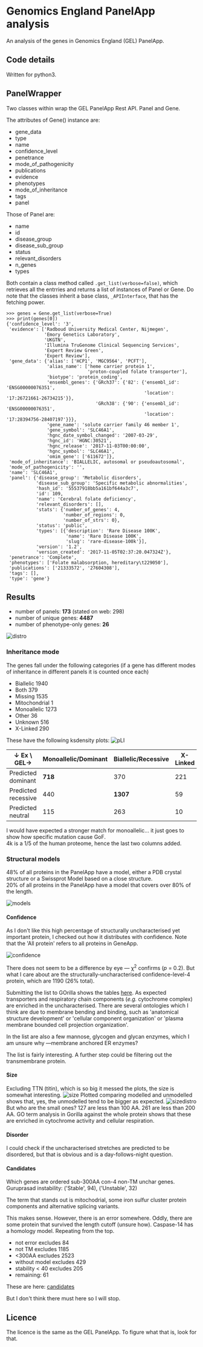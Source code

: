 # Genomics England PanelApp analysis
An analysis of the genes in Genomics England (GEL) PanelApp.

## Code details
Written for python3.

## PanelWrapper
Two classes within wrap the GEL PanelApp Rest API. Panel and Gene.                 

The attributes of Gene() instance are:
* gene_data
* type
* name
* confidence_level
* penetrance
* mode_of_pathogenicity
* publications
* evidence
* phenotypes
* mode_of_inheritance
* tags
* panel

Those of Panel are:
* name
* id
* disease_group
* disease_sub_group
* status
* relevant_disorders
* n_genes
* types

Both contain a class method called `.get_list(verbose=false)`, which retrieves all the entrries and returns a list of instances of Panel or Gene.
Do note that the classes inherit a base class, `_APIInterface`, that has the fetching power.

    >>> genes = Gene.get_list(verbose=True)
    >>> print(genes[0])
    {'confidence_level': '3',
     'evidence': ['Radboud University Medical Center, Nijmegen',
                  'Emory Genetics Laboratory',
                  'UKGTN',
                  'Illumina TruGenome Clinical Sequencing Services',
                  'Expert Review Green',
                  'Expert Review'],
     'gene_data': {'alias': ['HCP1', 'MGC9564', 'PCFT'],
                   'alias_name': ['heme carrier protein 1',
                                  'proton-coupled folate transporter'],
                   'biotype': 'protein_coding',
                   'ensembl_genes': {'GRch37': {'82': {'ensembl_id': 'ENSG00000076351',
                                                       'location': '17:26721661-26734215'}},
                                     'GRch38': {'90': {'ensembl_id': 'ENSG00000076351',
                                                       'location': '17:28394756-28407197'}}},
                   'gene_name': 'solute carrier family 46 member 1',
                   'gene_symbol': 'SLC46A1',
                   'hgnc_date_symbol_changed': '2007-03-29',
                   'hgnc_id': 'HGNC:30521',
                   'hgnc_release': '2017-11-03T00:00:00',
                   'hgnc_symbol': 'SLC46A1',
                   'omim_gene': ['611672']},
     'mode_of_inheritance': 'BIALLELIC, autosomal or pseudoautosomal',
     'mode_of_pathogenicity': '',
     'name': 'SLC46A1',
     'panel': {'disease_group': 'Metabolic disorders',
               'disease_sub_group': 'Specific metabolic abnormalities',
               'hash_id': '55537918bb5a161bf644a3c7',
               'id': 109,
               'name': 'Cerebral folate deficiency',
               'relevant_disorders': [],
               'stats': {'number_of_genes': 4,
                         'number_of_regions': 0,
                         'number_of_strs': 0},
               'status': 'public',
               'types': [{'description': 'Rare Disease 100K',
                          'name': 'Rare Disease 100K',
                          'slug': 'rare-disease-100k'}],
               'version': '1.2',
               'version_created': '2017-11-05T02:37:20.047324Z'},
     'penetrance': 'Complete',
     'phenotypes': ['Folate malabsorption, hereditary\t229050'],
     'publications': ['21333572', '27604308'],
     'tags': [],
     'type': 'gene'}

## Results

* number of panels: **173** (stated on web: 298)
* number of unique genes: **4487**
* number of phenotype-only genes: **26**

![distro](distro.png)

### Inheritance mode
The genes fall under the following categories (if a gene has different modes of inheritance in different panels it is counted once each)

* Biallelic          1940 
* Both                379 
* Missing            1535 
* Mitochondrial         1 
* Monoallelic        1273 
* Other                36 
* Unknown             516 
* X-Linked            290 

These have the following ksdensity plots:
![pLI](pLI.png)

| &darr; Ex \ GEL&rarr; | Monoallelic/Dominant | Biallelic/Recessive | X-Linked | Other | Lethal | Neutral |
| --- | --- | --- | --- | --- | --- | --- |
| Predicted dominant | **718** | 370 | 221 | 862 | ? | 0? |
| Predicted recessive | 440 | **1307** | 59 | 1279 | ? | ? |
| Predicted neutral | 115 | 263 | 10 | 326 |0? | ? |

I would have expected a stronger match for monoallelic... it just goes to show how specific mutation cause GoF.     
4k is a 1/5 of the human proteome, hence the last two columns added.

### Structural models
48% of all proteins in the PanelApp have a model, either a PDB crystal structure or a Swissprot Model based on a close structure.                
20% of all proteins in the PanelApp have a model that covers over 80% of the length.

![models](models.png)

#### Confidence
As I don't like this high percentage of structurally uncharacterised yet important protein, I checked out how it distributes with confidence. Note that the 'All protein' refers to all proteins in GeneApp.

![confidence](confidence.png)

There does not seem to be a difference by eye &mdash; &chi;<sup>2</sup> confirms (_p_ = 0.2). But what I care about are the structurally-uncharacterised confidence-level-4 protein, which are 1190 (26% total).

Submitting the list to GOrilla shows the tables [here](GO.md). As expected transporters and respiratory chain components (_e.g._ cytochrome complex) are enriched in the uncharacterised.
There are several ontologies which I think are due to membrane bending and binding, such as 'anatomical structure development' or 'cellular component organization' or 'plasma membrane bounded cell projection organization'.

In the list are also a few mannose, glycogen and glycan enzymes, which I am unsure why &mdash;membrane anchored ER enzymes?


The list is fairly interesting. A further step could be filtering out the transmembrane protein.

#### Size
Excluding TTN (titin), which is so big it messed the plots, the size is somewhat interesting.
![size](size.png)
Plotted comparing modelled and unmodelled shows that, yes, the unmodelled tend to be bigger as expected.
![sizedistro](sizedistro.png)
But who are the small ones? 127 are less than 100 AA. 261 are less than 200 AA.
GO term analysis in Gorilla against the whole protein shows that these are enriched in cytochrome activity and cellular respiration.

#### Disorder
I could check if the uncharacterised stretches are predicted to be disordered, but that is obvious and is a day-follows-night question.

#### Candidates
Which genes are ordered sub-300AA con-4 non-TM unchar genes.
Guruprasad instability: ('Stable', 94), ('Unstable', 32)                  
                      
The term that stands out is mitochodrial, some iron sulfur cluster protein components and alternative splicing variants.

This makes sense. However, there is an error somewhere.
Oddly, there are some protein that survived the length cutoff (unsure how). Caspase-14 has a homology model. Repeating from the top.

* not error excludes 84
* not TM excludes 1185
* <300AA excludes 2523
* without model excludes 429
* stability < 40 excludes 205
* remaining: 61

These are here: [candidates](candidates.md)   

But I don't think there must here so I will stop.

## Licence
The licence is the same as the GEL PanelApp. To figure what that is, look for that.
